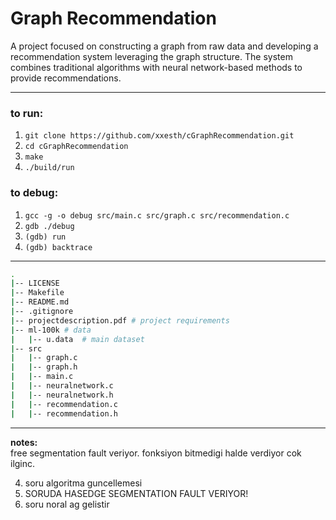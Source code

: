 
# Graph Recommendation
A project focused on constructing a graph from raw data and developing a recommendation system leveraging the graph structure. The system combines traditional algorithms with neural network-based methods to provide recommendations.

---
  
### to run:  
1. ```git clone https://github.com/xxesth/cGraphRecommendation.git  ```
2. ```cd cGraphRecommendation  ```
3. ```make  ```
4. ```./build/run  ```
  
### to debug:  
1. ``gcc -g -o debug src/main.c src/graph.c src/recommendation.c  ``
2. ``gdb ./debug  ``
3. ``(gdb) run  ``
4. ``(gdb) backtrace  ``

---
```bash
.
|-- LICENSE
|-- Makefile 
|-- README.md  
|-- .gitignore
|-- projectdescription.pdf # project requirements 
|-- ml-100k # data
|   |-- u.data  # main dataset
|-- src  
|   |-- graph.c  
|   |-- graph.h  
|   |-- main.c  
|   |-- neuralnetwork.c  
|   |-- neuralnetwork.h  
|   |-- recommendation.c  
|   |-- recommendation.h
```
---
**notes:**  
free segmentation fault veriyor. fonksiyon bitmedigi halde verdiyor cok ilginc.  
  
4. soru algoritma guncellemesi  
4. SORUDA HASEDGE SEGMENTATION FAULT VERIYOR!  
5. soru noral ag gelistir
